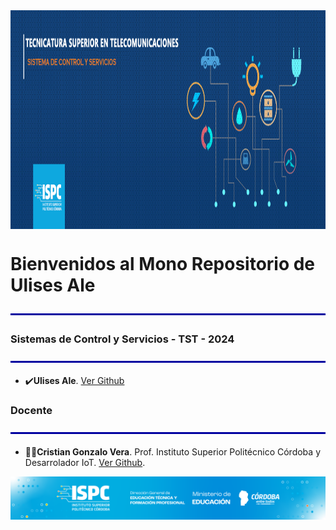 
<img src="assets/banner_telecom.png" align="center" height="350">


# Bienvenidos al Mono Repositorio de Ulises Ale  
<img src="assets/line.png" align="center">

### Sistemas de Control y Servicios - TST - 2024
<img src="assets/line.png" align="center">


- ✔️**Ulises Ale**.  [Ver Github](https://github.com/ulisesaale)



### Docente
<img src="assets/line.png" align="center">

- 👨‍🏫**Cristian Gonzalo Vera**. Prof. Instituto Superior Politécnico Córdoba y Desarrolador IoT. [Ver Github](https://github.com/Gona79).

![ispc](/assets/Curso%20ISPC.png)
